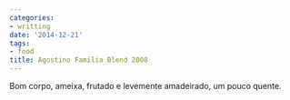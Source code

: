 ```yaml
---
categories:
- writting
date: '2014-12-21'
tags:
- food
title: Agostino Familia Blend 2008
---
```


Bom corpo, ameixa, frutado e levemente amadeirado, um pouco quente.

